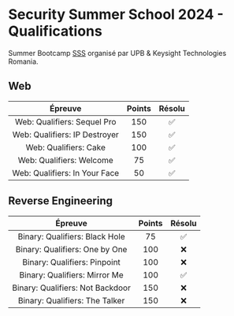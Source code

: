 # Security Summer School 2024 - Qualifications

Summer Bootcamp [SSS](https://github.com/security-summer-school) organisé par UPB & Keysight Technologies Romania.

## Web

| Épreuve | Points | Résolu |
|:-------:|:------:|:------:|
| Web: Qualifiers: Sequel Pro | 150 | :white_check_mark: |
| Web: Qualifiers: IP Destroyer | 150 | :white_check_mark: |
| Web: Qualifiers: Cake | 100 | :white_check_mark: |
| Web: Qualifiers: Welcome | 75 | :white_check_mark: |
| Web: Qualifiers: In Your Face | 50 | :white_check_mark: |

## Reverse Engineering

| Épreuve | Points | Résolu |
|:-------:|:------:|:------:|
| Binary: Qualifiers: Black Hole | 75 | :white_check_mark: |
| Binary: Qualifiers: One by One | 100 | :x: |
| Binary: Qualifiers: Pinpoint | 100 | :x: |
| Binary: Qualifiers: Mirror Me | 100 | :white_check_mark: |
| Binary: Qualifiers: Not Backdoor | 150 | :x: |
| Binary: Qualifiers: The Talker | 150 | :x: |